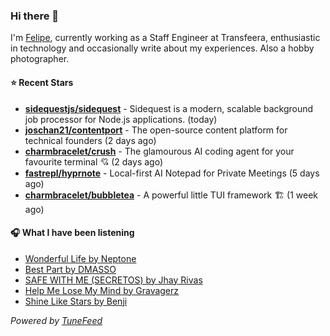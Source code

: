 ### Hi there 👋

I'm [Felipe](https://felipevm.com), currently working as a Staff Engineer at Transfeera, enthusiastic in technology and occasionally write about my experiences. Also a hobby photographer.

#### ⭐ Recent Stars
- **[sidequestjs/sidequest](https://github.com/sidequestjs/sidequest)** - Sidequest is a modern, scalable background job processor for Node.js applications. (today)
- **[joschan21/contentport](https://github.com/joschan21/contentport)** - The open-source content platform for technical founders (2 days ago)
- **[charmbracelet/crush](https://github.com/charmbracelet/crush)** - The glamourous AI coding agent for your favourite terminal 💘 (2 days ago)
- **[fastrepl/hyprnote](https://github.com/fastrepl/hyprnote)** - Local-first AI Notepad for Private Meetings (5 days ago)
- **[charmbracelet/bubbletea](https://github.com/charmbracelet/bubbletea)** - A powerful little TUI framework 🏗 (1 week ago)

#### 🎧 What I have been listening
- [Wonderful Life by Neptone](https://open.spotify.com/track/6blmVPhxTSLAhAeu9qpA10)
- [Best Part by DMASSO](https://open.spotify.com/track/12ylNuVulgoyWAwsfcVTtz)
- [SAFE WITH ME (SECRETOS) by Jhay Rivas](https://open.spotify.com/track/0FCABIXhXHI4mi0qao8gTR)
- [Help Me Lose My Mind by Gravagerz](https://open.spotify.com/track/0yKlFaSKtA5wdF8pWgyoo1)
- [Shine Like Stars by Benji](https://open.spotify.com/track/1k2OaUl9NGaBA4wa3Ommvc)

_Powered by [TuneFeed](https://tunefeed.app?ref=github.com)_
